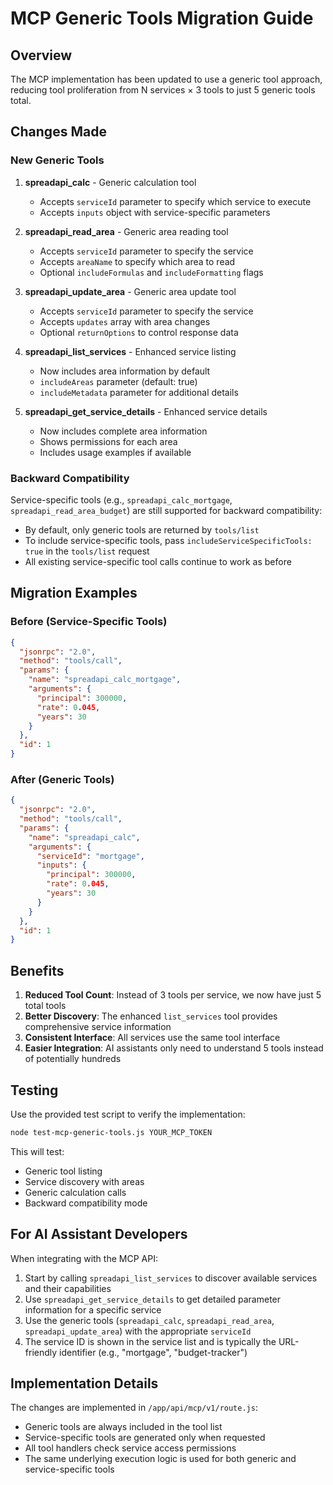 # MCP Generic Tools Migration Guide

## Overview

The MCP implementation has been updated to use a generic tool approach, reducing tool proliferation from N services × 3 tools to just 5 generic tools total.

## Changes Made

### New Generic Tools

1. **spreadapi_calc** - Generic calculation tool
   - Accepts `serviceId` parameter to specify which service to execute
   - Accepts `inputs` object with service-specific parameters

2. **spreadapi_read_area** - Generic area reading tool
   - Accepts `serviceId` parameter to specify the service
   - Accepts `areaName` to specify which area to read
   - Optional `includeFormulas` and `includeFormatting` flags

3. **spreadapi_update_area** - Generic area update tool
   - Accepts `serviceId` parameter to specify the service
   - Accepts `updates` array with area changes
   - Optional `returnOptions` to control response data

4. **spreadapi_list_services** - Enhanced service listing
   - Now includes area information by default
   - `includeAreas` parameter (default: true)
   - `includeMetadata` parameter for additional details

5. **spreadapi_get_service_details** - Enhanced service details
   - Now includes complete area information
   - Shows permissions for each area
   - Includes usage examples if available

### Backward Compatibility

Service-specific tools (e.g., `spreadapi_calc_mortgage`, `spreadapi_read_area_budget`) are still supported for backward compatibility:

- By default, only generic tools are returned by `tools/list`
- To include service-specific tools, pass `includeServiceSpecificTools: true` in the `tools/list` request
- All existing service-specific tool calls continue to work as before

## Migration Examples

### Before (Service-Specific Tools)
```json
{
  "jsonrpc": "2.0",
  "method": "tools/call",
  "params": {
    "name": "spreadapi_calc_mortgage",
    "arguments": {
      "principal": 300000,
      "rate": 0.045,
      "years": 30
    }
  },
  "id": 1
}
```

### After (Generic Tools)
```json
{
  "jsonrpc": "2.0",
  "method": "tools/call",
  "params": {
    "name": "spreadapi_calc",
    "arguments": {
      "serviceId": "mortgage",
      "inputs": {
        "principal": 300000,
        "rate": 0.045,
        "years": 30
      }
    }
  },
  "id": 1
}
```

## Benefits

1. **Reduced Tool Count**: Instead of 3 tools per service, we now have just 5 total tools
2. **Better Discovery**: The enhanced `list_services` tool provides comprehensive service information
3. **Consistent Interface**: All services use the same tool interface
4. **Easier Integration**: AI assistants only need to understand 5 tools instead of potentially hundreds

## Testing

Use the provided test script to verify the implementation:

```bash
node test-mcp-generic-tools.js YOUR_MCP_TOKEN
```

This will test:
- Generic tool listing
- Service discovery with areas
- Generic calculation calls
- Backward compatibility mode

## For AI Assistant Developers

When integrating with the MCP API:

1. Start by calling `spreadapi_list_services` to discover available services and their capabilities
2. Use `spreadapi_get_service_details` to get detailed parameter information for a specific service
3. Use the generic tools (`spreadapi_calc`, `spreadapi_read_area`, `spreadapi_update_area`) with the appropriate `serviceId`
4. The service ID is shown in the service list and is typically the URL-friendly identifier (e.g., "mortgage", "budget-tracker")

## Implementation Details

The changes are implemented in `/app/api/mcp/v1/route.js`:

- Generic tools are always included in the tool list
- Service-specific tools are generated only when requested
- All tool handlers check service access permissions
- The same underlying execution logic is used for both generic and service-specific tools
